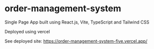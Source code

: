 # order-management-system
Single Page App built using React.js, Vite, TypeScript and Tailwind CSS

Deployed using vercel

See deployed site: https://order-management-system-five.vercel.app/
